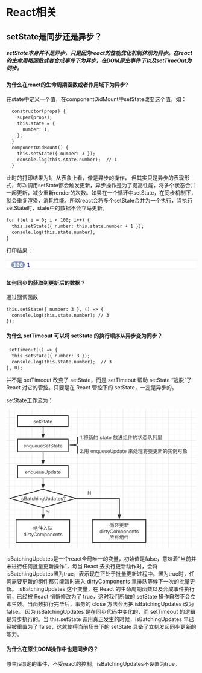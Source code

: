 # React相关
## setState是同步还是异步？

##### setState本身并不是异步，只是因为react的性能优化机制体现为异步。在react的生命周期函数或者合成事件下为异步，在DOM原生事件下以及setTimeOut为同步。

#### 为什么在react的生命周期函数或者作用域下为异步?
在state中定义一个值，在componentDidMount中setState改变这个值，如：
```
  constructor(props) {
    super(props);
    this.state = {
      number: 1,
    };
  }
  componentDidMount() {
    this.setState({ number: 3 });
    console.log(this.state.number);  // 1
  }
```

此时的打印结果为1，从表象上看，像是异步的操作， 但其实只是异步的表现形式，每次调用setState都会触发更新，异步操作是为了提高性能，将多个状态合并一起更新，减少重新render的次数。如果在一个循环中setState，在同步机制下，就会重复渲染，消耗性能，所以react会将多个setState合并为一个执行，当执行setState时，state中的数据不会立马更新。

```
for (let i = 0; i < 100; i++) {
  this.setState({ number: this.state.number + 1 });
  console.log(this.state.number); 
}
```
打印结果：

<img src="./img/setState1.png" width="600"> 

#### 如何同步的获取到更新后的数据？
通过回调函数
```
this.setState({ number: 3 }, () => {
  console.log(this.state.number); // 3
});
```


#### 为什么 setTimeout 可以将 setState 的执行顺序从异步变为同步？
```
 setTimeout(() => {
  this.setState({ number: 3 });
  console.log(this.state.number);  // 3
}, 0);
```

并不是 setTimeout 改变了 setState，而是 setTimeout 帮助 setState “逃脱”了 React 对它的管控。只要是在 React 管控下的 setState，一定是异步的。


setState工作流为：

<img src="./img/setState2.png" width="600"> 

isBatchingUpdates是一个react全局唯一的变量，初始值是false，意味着“当前并未进行任何批量更新操作”，每当 React 去执行更新动作时，会将isBatchingUpdates置为true，表示现在正处于批量更新过程中。置为true时，任何需要更新的组件都只能暂时进入 dirtyComponents 里排队等候下一次的批量更新。
isBatchingUpdates 这个变量，在 React 的生命周期函数以及合成事件执行前，已经被 React 悄悄修改为了 true，这时我们所做的 setState 操作自然不会立即生效。当函数执行完毕后，事务的 close 方法会再把 isBatchingUpdates 改为 false。
因为 isBatchingUpdates 是在同步代码中变化的，而 setTimeout 的逻辑是异步执行的。当 this.setState 调用真正发生的时候，isBatchingUpdates 早已经被重置为了 false，这就使得当前场景下的 setState 具备了立刻发起同步更新的能力。

#### 为什么在原生DOM操作中也是同步的？
原生js绑定的事件，不受react的控制，isBatchingUpdates不设置为true。
